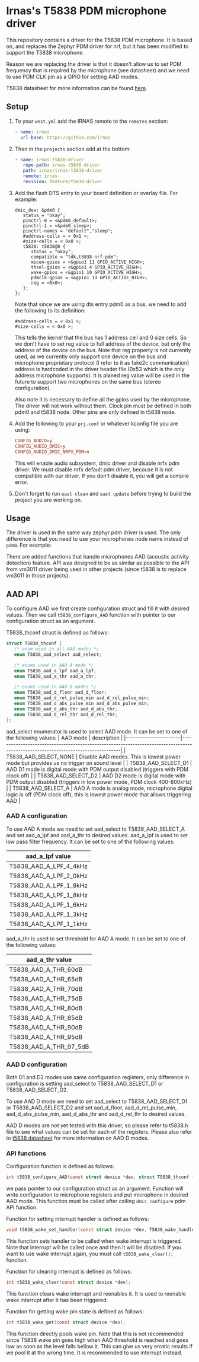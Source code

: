 # Irnas's T5838 PDM microphone driver

This repository contains a driver for the T5838 PDM microphone. It is based on, and replaces the Zephyr PDM driver for nrf, but it has been modified to support the T5838 microphone.

Reason we are replacing the driver is that it doesn't allow us to set PDM frequency that is required by the microphone (see datasheet) and we need to use PDM CLK pin as a GPIO for setting AAD modes.

T5838 datasheet for more information can be found [here](https://invensense.tdk.com/wp-content/uploads/2023/06/DS-000383-T5838-Datasheet-v1.1.pdf).

## Setup

1. To your `west.yml` add the IRNAS remote to the `remotes` section:

   ```yaml
   - name: irnas
     url-base: https://github.com/irnas
   ```

2. Then in the `projects` section add at the bottom:

   ```yaml
   - name: irnas-t5838-driver
      repo-path: irnas-t5838-driver
      path: irnas/irnas-t5838-driver
      remote: irnas
      revision: feature/t5838-driver
   ```

3. Add the flash DTS entry to your board definition or overlay file. For example:

   ```dts
   dmic_dev: &pdm0 {
      status = "okay";
      pinctrl-0 = <&pdm0_default>;
      pinctrl-1 = <&pdm0_sleep>;
      pinctrl-names = "default","sleep";
      #address-cells = < 0x1 >;
      #size-cells = < 0x0 >;
      t5838: t5838@0 {
         status = "okay";
         compatible = "tdk,t5838-nrf-pdm";
         micen-gpios = <&gpio1 11 GPIO_ACTIVE_HIGH>;
         thsel-gpios = <&gpio1 4 GPIO_ACTIVE_HIGH>;
         wake-gpios = <&gpio1 10 GPIO_ACTIVE_HIGH>;
         pdmclk-gpios = <&gpio1 13 GPIO_ACTIVE_HIGH>;
         reg = <0x0>;
      };
   };
   ```

   Note that since we are using dts entry pdm0 as a bus, we need to add the following to its definition:

   ```dts
   #address-cells = < 0x1 >;
   #size-cells = < 0x0 >;
   ```

   This tells the kernel that the bus has 1 address cell and 0 size cells. So we don't have to set reg value to full address of the device, but only the address of the device on the bus. Note that reg property is not currently used, as we currently only support one device on the bus and microphone proprietary protocol (I refer to it as fake2c communication) address is hardcoded in the driver header file (0x53 which is the only address microphone supports).
   It is planed reg value will be used in the future to support two microphones on the same bus (stereo configuration).

   Also note it is necessary to define all the gpios used by the microphone. The driver will not work without them. Clock pin must be defined in both pdm0 and t5838 node. Other pins are only defined in t5838 node.

4. Add the following to your `prj.conf` or whatever kconfig file you are using:

   ```conf
   CONFIG_AUDIO=y
   CONFIG_AUDIO_DMIC=y
   CONFIG_AUDIO_DMIC_NRFX_PDM=n
   ```

   This will enable audio subsystem, dmic driver and disable nrfx pdm driver. We must disable nrfx default pdm driver, because it is not compatible with our driver. If you don't disable it, you will get a compile error.

5. Don't forget to run `east clean` and `east update` before trying to build the project you are working on.

## Usage

The driver is used in the same way zephyr pdm driver is used. The only difference is that you need to use your microphones node name instead of `pdm0`. For example:

There are added functions that handle microphones AAD (acoustic activity detection) feature. API was designed to be as similar as possible to the API from vm3011 driver being used in other projects (since t5838 is to replace vm3011 in those projects).

## AAD API

To configure AAD we first create configuration struct and fill it with desired values. Then we call `t5838_configure_AAD` function with pointer to our configuration struct as an argument.

T5838_thconf struct is defined as follows:

```c
struct T5838_thconf {
   /* enum used in all AAD modes */
   enum T5838_aad_select aad_select;

   /* enums used in AAD A mode */
   enum T5838_aad_a_lpf aad_a_lpf;
   enum T5838_aad_a_thr aad_a_thr;

   /* enums used in AAD D modes */
   enum T5838_aad_d_floor aad_d_floor;
   enum T5838_aad_d_rel_pulse_min aad_d_rel_pulse_min;
   enum T5838_aad_d_abs_pulse_min aad_d_abs_pulse_min;
   enum T5838_aad_d_abs_thr aad_d_abs_thr;
   enum T5838_aad_d_rel_thr aad_d_rel_thr;
};
```

aad_select enumerator is used to select AAD mode. It can be set to one of the following values:
| AAD mode              | description                                                                                                                      |
|-----------------------|----------------------------------------------------------------------------------------------------------------------------------|
| T5838_AAD_SELECT_NONE | Disable AAD modes. This is lowest power mode but provides us no trigger on sound level                                           |
| T5838_AAD_SELECT_D1   | AAD D1 mode is digital mode with PDM output disabled (triggers with PDM clock off)                                               |
| T5838_AAD_SELECT_D2   | AAD D2 mode is digital mode with PDM output disabled (triggers in low power mode, PDM clock 400-800kHz)                          |
| T5838_AAD_SELECT_A    | AAD A mode is analog mode, microphone digital logic is off (PDM clock off), this is lowest power mode that allows triggering AAD |

### AAD A configuration

To use AAD A mode we need to set aad_select to T5838_AAD_SELECT_A and set aad_a_lpf and aad_a_thr to desired values. aad_a_lpf is used to set low pass filter frequency. It can be set to one of the following values:

|    aad_a_lpf value     |
|------------------------|
| T5838_AAD_A_LPF_4_4kHz |
| T5838_AAD_A_LPF_2_0kHz |
| T5838_AAD_A_LPF_1_9kHz |
| T5838_AAD_A_LPF_1_8kHz |
| T5838_AAD_A_LPF_1_6kHz |
| T5838_AAD_A_LPF_1_3kHz |
| T5838_AAD_A_LPF_1_1kHz |

aad_a_thr is used to set threshold for AAD A mode. It can be set to one of the following values:

|    aad_a_thr value     |
|------------------------|
|  T5838_AAD_A_THR_60dB  |
|  T5838_AAD_A_THR_65dB  |
|  T5838_AAD_A_THR_70dB  |
|  T5838_AAD_A_THR_75dB  |
|  T5838_AAD_A_THR_80dB  |
|  T5838_AAD_A_THR_85dB  |
|  T5838_AAD_A_THR_90dB  |
|  T5838_AAD_A_THR_95dB  |
| T5838_AAD_A_THR_97_5dB |

### AAD D configuration

Both D1 and D2 modes use same configuration registers, only difference in configuration is setting aad_select to T5838_AAD_SELECT_D1 or T5838_AAD_SELECT_D2.

To use AAD D mode we need to set aad_select to T5838_AAD_SELECT_D1 or T5838_AAD_SELECT_D2 and set aad_d_floor, aad_d_rel_pulse_min, aad_d_abs_pulse_min, aad_d_abs_thr and aad_d_rel_thr to desired values.

AAD D modes are not yet tested with this driver, so please refer to t5838.h file to see what values can be set for each of the registers. Please also refer to [t5838 datasheet](https://invensense.tdk.com/wp-content/uploads/2023/06/DS-000383-T5838-Datasheet-v1.1.pdf) for more information on AAD D modes.

### API functions

Configuration function is defined as follows:

```c
int t5838_configure_AAD(const struct device *dev, struct T5838_thconf *thconf);
```

we pass pointer to our configuration struct as an argument. Function will write configuration to microphone registers and put microphone in desired AAD mode. This function must be called after calling `dmic_configure` pdm API function.

Function for setting interrupt handler is defined as follows:

```c
void t5838_wake_set_handler(const struct device *dev, T5838_wake_handler_t handler);
```

This function sets handler to be called when wake interrupt is triggered. Note that interrupt will be called once and then it will be disabled. If you want to use wake interrupt again, you must call `t5838_wake_clear();` function.

Function for clearing interrupt is defined as follows:

```c
int t5838_wake_clear(const struct device *dev);
```

This function clears wake interrupt and reenables it. It is used to reenable wake interrupt after it has been triggered.

Function for getting wake pin state is defined as follows:

```c
int t5838_wake_get(const struct device *dev);
```

This function directly pools wake pin. Note that this is not recommended since T5838 wake pin goes high when AAD threshold is reached and goes low as soon as the level falls bellow it. This can give us very erratic results if we pool it at the wrong time. It is recommended to use interrupt instead.
